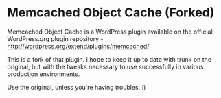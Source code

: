 Memcached Object Cache (Forked)
======================

Memcached Object Cache is a WordPress plugin available on the official WordPress.org plugin repository - http://wordpress.org/extend/plugins/memcached/

This is a fork of that plugin. I hope to keep it up to date with trunk on the original, but with the tweaks necessary to use successfully in various production environments.

Use the original, unless you're having troubles. :)
